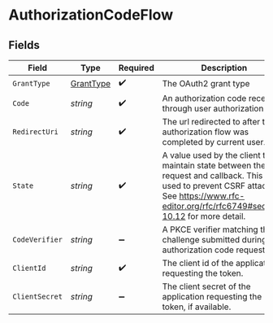# AuthorizationCodeFlow


## Fields

| Field                                                                                                                                                                                           | Type                                                                                                                                                                                            | Required                                                                                                                                                                                        | Description                                                                                                                                                                                     | Example                                                                                                                                                                                         |
| ----------------------------------------------------------------------------------------------------------------------------------------------------------------------------------------------- | ----------------------------------------------------------------------------------------------------------------------------------------------------------------------------------------------- | ----------------------------------------------------------------------------------------------------------------------------------------------------------------------------------------------- | ----------------------------------------------------------------------------------------------------------------------------------------------------------------------------------------------- | ----------------------------------------------------------------------------------------------------------------------------------------------------------------------------------------------- |
| `GrantType`                                                                                                                                                                                     | [GrantType](../../Models/Requests/GrantType.md)                                                                                                                                                 | :heavy_check_mark:                                                                                                                                                                              | The OAuth2 grant type                                                                                                                                                                           | authorization_code                                                                                                                                                                              |
| `Code`                                                                                                                                                                                          | *string*                                                                                                                                                                                        | :heavy_check_mark:                                                                                                                                                                              | An authorization code received through user authorization flow                                                                                                                                  | 50BTIf2h7Wtg3DAk7ytpG5ML_PsNjfQA4M7iupH_3jw                                                                                                                                                     |
| `RedirectUri`                                                                                                                                                                                   | *string*                                                                                                                                                                                        | :heavy_check_mark:                                                                                                                                                                              | The url redirected to after the authorization flow was completed by current user.                                                                                                               | https://example.com/callback                                                                                                                                                                    |
| `State`                                                                                                                                                                                         | *string*                                                                                                                                                                                        | :heavy_check_mark:                                                                                                                                                                              | A value used by the client to maintain state between the request and callback. This is used to prevent CSRF attacks.  See https://www.rfc-editor.org/rfc/rfc6749#section-10.12 for more detail. |                                                                                                                                                                                                 |
| `CodeVerifier`                                                                                                                                                                                  | *string*                                                                                                                                                                                        | :heavy_minus_sign:                                                                                                                                                                              | A PKCE verifier matching the challenge submitted during the authorization code request.                                                                                                         |                                                                                                                                                                                                 |
| `ClientId`                                                                                                                                                                                      | *string*                                                                                                                                                                                        | :heavy_check_mark:                                                                                                                                                                              | The client id of the application requesting the token.                                                                                                                                          |                                                                                                                                                                                                 |
| `ClientSecret`                                                                                                                                                                                  | *string*                                                                                                                                                                                        | :heavy_minus_sign:                                                                                                                                                                              | The client secret of the application requesting the token, if available.                                                                                                                        |                                                                                                                                                                                                 |